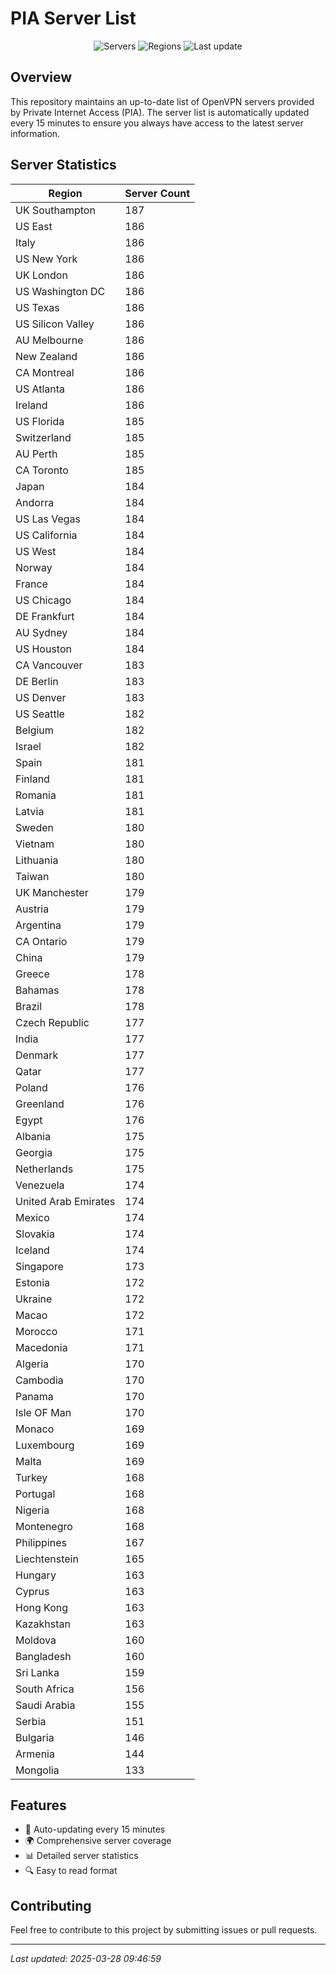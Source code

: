 # PIA Server List

<div align="center">

![Servers](https://img.shields.io/badge/servers-17,020-blue)
![Regions](https://img.shields.io/badge/regions-97-blue)
![Last update](https://img.shields.io/badge/Last_Updated-March_28_2025_04:46_EST-blue)

</div>

## Overview
This repository maintains an up-to-date list of OpenVPN servers provided by Private Internet Access (PIA). The server list is automatically updated every 15 minutes to ensure you always have access to the latest server information.

## Server Statistics
| Region | Server Count |
|--------|--------------|
| UK Southampton                 | 187          |
| US East                        | 186          |
| Italy                          | 186          |
| US New York                    | 186          |
| UK London                      | 186          |
| US Washington DC               | 186          |
| US Texas                       | 186          |
| US Silicon Valley              | 186          |
| AU Melbourne                   | 186          |
| New Zealand                    | 186          |
| CA Montreal                    | 186          |
| US Atlanta                     | 186          |
| Ireland                        | 186          |
| US Florida                     | 185          |
| Switzerland                    | 185          |
| AU Perth                       | 185          |
| CA Toronto                     | 185          |
| Japan                          | 184          |
| Andorra                        | 184          |
| US Las Vegas                   | 184          |
| US California                  | 184          |
| US West                        | 184          |
| Norway                         | 184          |
| France                         | 184          |
| US Chicago                     | 184          |
| DE Frankfurt                   | 184          |
| AU Sydney                      | 184          |
| US Houston                     | 184          |
| CA Vancouver                   | 183          |
| DE Berlin                      | 183          |
| US Denver                      | 183          |
| US Seattle                     | 182          |
| Belgium                        | 182          |
| Israel                         | 182          |
| Spain                          | 181          |
| Finland                        | 181          |
| Romania                        | 181          |
| Latvia                         | 181          |
| Sweden                         | 180          |
| Vietnam                        | 180          |
| Lithuania                      | 180          |
| Taiwan                         | 180          |
| UK Manchester                  | 179          |
| Austria                        | 179          |
| Argentina                      | 179          |
| CA Ontario                     | 179          |
| China                          | 179          |
| Greece                         | 178          |
| Bahamas                        | 178          |
| Brazil                         | 178          |
| Czech Republic                 | 177          |
| India                          | 177          |
| Denmark                        | 177          |
| Qatar                          | 177          |
| Poland                         | 176          |
| Greenland                      | 176          |
| Egypt                          | 176          |
| Albania                        | 175          |
| Georgia                        | 175          |
| Netherlands                    | 175          |
| Venezuela                      | 174          |
| United Arab Emirates           | 174          |
| Mexico                         | 174          |
| Slovakia                       | 174          |
| Iceland                        | 174          |
| Singapore                      | 173          |
| Estonia                        | 172          |
| Ukraine                        | 172          |
| Macao                          | 172          |
| Morocco                        | 171          |
| Macedonia                      | 171          |
| Algeria                        | 170          |
| Cambodia                       | 170          |
| Panama                         | 170          |
| Isle OF Man                    | 170          |
| Monaco                         | 169          |
| Luxembourg                     | 169          |
| Malta                          | 169          |
| Turkey                         | 168          |
| Portugal                       | 168          |
| Nigeria                        | 168          |
| Montenegro                     | 168          |
| Philippines                    | 167          |
| Liechtenstein                  | 165          |
| Hungary                        | 163          |
| Cyprus                         | 163          |
| Hong Kong                      | 163          |
| Kazakhstan                     | 163          |
| Moldova                        | 160          |
| Bangladesh                     | 160          |
| Sri Lanka                      | 159          |
| South Africa                   | 156          |
| Saudi Arabia                   | 155          |
| Serbia                         | 151          |
| Bulgaria                       | 146          |
| Armenia                        | 144          |
| Mongolia                       | 133          |

## Features
- 🔄 Auto-updating every 15 minutes
- 🌍 Comprehensive server coverage
- 📊 Detailed server statistics
- 🔍 Easy to read format

## Contributing
Feel free to contribute to this project by submitting issues or pull requests.

---
*Last updated: 2025-03-28 09:46:59*